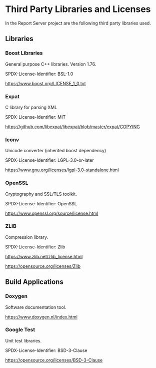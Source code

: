# Third Party Libraries and Licenses
In the Report Server project are the following third party libraries used.

## Libraries

### Boost Libraries

General purpose C++ libraries. Version 1.76.

SPDX-License-Identifier: BSL-1.0 

https://www.boost.org/LICENSE_1_0.txt

### Expat

C library for parsing XML

SPDX-License-Identifier: MIT

https://github.com/libexpat/libexpat/blob/master/expat/COPYING

### Iconv

Unicode converter (inherited boost dependency)

SPDX-License-Identifier: LGPL-3.0-or-later

https://www.gnu.org/licenses/lgpl-3.0-standalone.html

### OpenSSL

Cryptography and SSL/TLS toolkit.

SPDX-License-Identifier: OpenSSL

https://www.openssl.org/source/license.html

### ZLIB

Compression library.

SPDX-License-Identifier: Zlib

https://www.zlib.net/zlib_license.html

https://opensource.org/licenses/Zlib

## Build Applications

### Doxygen

Software documentation tool.

https://www.doxygen.nl/index.html

### Google Test

Unit test libraries.

SPDX-License-Identifier: BSD-3-Clause

https://opensource.org/licenses/BSD-3-Clause



